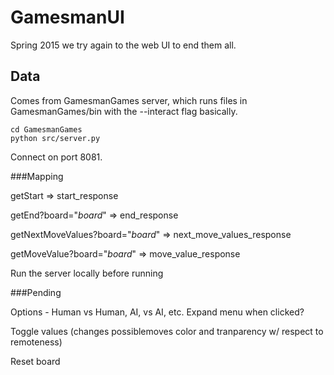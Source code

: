 GamesmanUI
===
Spring 2015 we try again to the web UI to end them all.

Data
---
Comes from GamesmanGames server, which runs files in GamesmanGames/bin with the --interact flag basically.
```
cd GamesmanGames
python src/server.py
```
Connect on port 8081.



###Mapping

getStart => start_response

getEnd?board="*board*" => end_response

getNextMoveValues?board="*board*" => next_move_values_response

getMoveValue?board="*board*" => move_value_response


Run the server locally before running

###Pending

Options - Human vs Human, AI, vs AI, etc.
	Expand menu when clicked?

Toggle values (changes possiblemoves color and tranparency w/ respect to remoteness)

Reset board